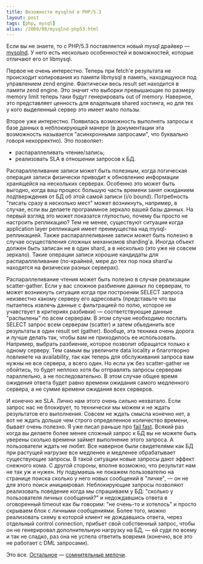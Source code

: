 ```yaml
---
title: Возожности mysqlnd в PHP/5.3
layout: post
tags: [php, mysql]
alias: /2009/08/mysqlnd-php53.html
---
```


Если вы не знаете, то с PHP/5.3 поставляется новый mysql драйвер — [mysqlnd][ref-mysqlnd]. У него есть несколько особенностей и воможностей, которые отличают его от libmysql.

Первое не очень интерестно. Теперь при fetch'e результата не происходит копирования из памяти libmysql в память, находящуюся под управлением zend engine. Фактически весь result set находится в памяти zend engine. Это значит что выборки превышающие по размеру memory limit теперь таки будут генерировать out of memory. Наверное, это представляет ценность для владельцев shared хостинга, но для тех у кого выделенный сервер это имеет мало пользы.

Второе уже интерестно. Появилась возможность выполнять запросы к базе данных в неблокирующей манере (в документации эта возможность называется "асинхронными запросами", что буквально говоря некорректно). Это позволяет:

* распараллеливать чтение/запись;
* реализовать SLA в отношении запросов к БД.

Распараллеливание записи может быть полезным, когда логическая операция записи физически приводит к обновлению информации хранящейся на нескольких серверах. Особенно это может быть выгодно, когда ваш процесс большую часть времени занят ожиданием подтверждения от БД об этой самой записи (i/o bound). Потребность "писать сразу в несколько мест" может возникнуть, например, в случае, если вы делаете программное зеркало вашей базы данных. На первый взгляд это может показатся глупостью, почему бы просто не настроить репликацию? Тем не менее, существуют ситуации когда application layer репликация имеет преимущества над mysql-репликацией. Также распараллеливание записи может быть полезно в случае осуществления сложных механизмов sharding'а. Иногда объект должен быть записан не в один shard, а в несколько (это уже не совсем зеркало). Такие операции записи хорошие кандидаты для распараллеливание (по-крайней, мере до тех пор пока shard'ы находятся на физически разных серверах).

Распараллеливание чтения может быть полезно в случае реализации scatter-gather. Если у вас сложное разбиение данных по серверам, то может возникнуть ситуация когда при построении SELECT запроса неизвестно какому серверу его адресовать (представьте что вы пытаетесь извлечь данные с фильтрацией по полю, которое не учавствует в критериях разбивки) — соответствующие данные "распылены" по всем серверам. В этом случае необходимо послать SELECT запрос всем серверам (scatter) и затем обьединить все результаты в один result set (gather). Вообще, эта техника очень дорога и лучше делать так, чтобы вам не приходилось ее использовать. Например, выбрать разбиение, которое позволит обращатся только к одному серверу. Тем самым вы увеличите data locality и благотворно повлияете на availability, так как теперь для обслуживания запроса вам нужны не все сервера, а всего один. Но если уж без scatter-gather не обойтись, то будет неплохо хотя бы отправлять запросы серверам параллельно, а не последовательно. В этом случае общее время ожидения ответа будет равно времени ожидания самого медленного сервера, а не сумме времени ожидания всех серверов.

И конечно же SLA. Лично нам этого очень сильно нехватало. Если запрос нас не блокирует, то технически мы можем и не ждать результатов его выполнения. Совсем не ждать смысла конечно нет, а вот не ждать дольше чем строго определенное количество времени, бывает очень полезно. Я уже писал раньше про [fail fast][ref-failfast]. Всякий раз когда вы делаете более менее сложный запрос к БД вы не можете быть уверены сколько времени займет выполнение этого запроса. А пользователи ждать не любят. Все наверное были свидетелями как БД при растущей нагрузке все медленее и медленее обрабатывает существующие запросы. В такой ситуации новые запросы дают эффект снежного кома. С другой стороны, вполне возможно, что результат нам не так уж и нужен. Ну подумаешь не покажем пользователю на странице поиска сколько у него новых сообщений в "личке", — он не для этого поиск инициировал. Неблокирующие запросы позволяют реализовать поведение когда мы спрашиваем у БД: "сколько у пользователя личных сообщений?" и недождавшись ответа в оговоренный timeout как бы говорим: "не очень-то и хотелось" и просто скрываем блок с личными сообщениями. Более того, можно реализовать схему в которой клиент не дождавшись ответа, через отдельный control connection, прибьет свой собственный запрос, чтобы он не генерировал дополнительную нагрузку на БД, — ей судя по всему и так не сладко, раз она не успела ответить вовремя (конечно, все это не работает с DML запросами).

Это все. [Остальное][ref-mysqlnd-queue] — [сомнительные мелочи][ref-mysql-stream].

[ref-mysqlnd-queue]: http://www.scribd.com/doc/7588165/mysqlnd-Asynchronous-Queries-and-more
[ref-mysql-stream]: http://schlueters.de/blog/archives/86-Direct-MySQL-Stream-Access.html
[ref-mysqlnd]: http://ru.php.net/mysqli.mysqlnd
[ref-failfast]: http://bazhenov.me/blog/2009/07/fail-fast/